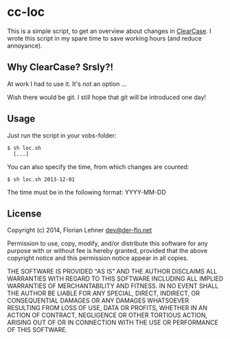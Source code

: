 cc-loc
======

This is a simple script, to get an overview about changes in [ClearCase](http://en.wikipedia.org/wiki/Rational_ClearCase).
I wrote this script in my spare time to save working hours (and reduce annoyance).


Why ClearCase? Srsly?!
----------------------
At work I had to use it. It's not an option ...

Wish there would be git. I still hope that git will be introduced one day!


Usage
-----

Just run the script in your vobs-folder:

    $ sh loc.sh
      [...]

You can also specify the time, from which changes are counted:

    $ sh loc.sh 2013-12-01

The time must be in the following format: YYYY-MM-DD


License
-------

Copyright (c) 2014, Florian Lehner dev@der-flo.net

Permission to use, copy, modify, and/or distribute this software for any purpose with or without fee is hereby granted, provided that the above copyright notice and this permission notice appear in all copies.

THE SOFTWARE IS PROVIDED "AS IS" AND THE AUTHOR DISCLAIMS ALL WARRANTIES WITH REGARD TO THIS SOFTWARE INCLUDING ALL IMPLIED WARRANTIES OF MERCHANTABILITY AND FITNESS. IN NO EVENT SHALL THE AUTHOR BE LIABLE FOR ANY SPECIAL, DIRECT, INDIRECT, OR CONSEQUENTIAL DAMAGES OR ANY DAMAGES WHATSOEVER RESULTING FROM LOSS OF USE, DATA OR PROFITS, WHETHER IN AN ACTION OF CONTRACT, NEGLIGENCE OR OTHER TORTIOUS ACTION, ARISING OUT OF OR IN CONNECTION WITH THE USE OR PERFORMANCE OF THIS SOFTWARE.
